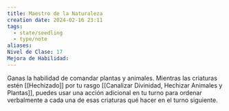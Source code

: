 ```yaml
---
title: Maestro de la Naturaleza
creation date: 2024-02-16 23:11
tags:
  - state/seedling
  - type/note
aliases: 
Nivel de Clase: 17
Mejora de Habilidad:
---
```

Ganas la habilidad de comandar plantas y animales. Mientras las criaturas estén [[Hechizado]] por tu
rasgo [[Canalizar Divinidad, Hechizar Animales y Plantas]], puedes usar una acción adicional en tu turno para ordenar
verbalmente a cada una de esas criaturas qué hacer en el turno siguiente.

